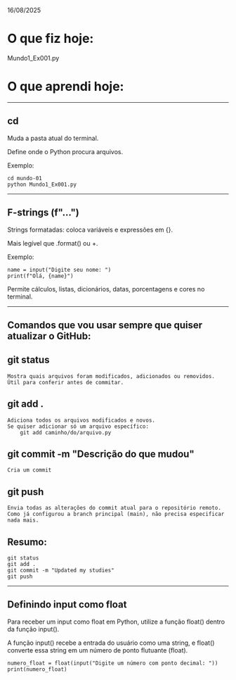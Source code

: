 16/08/2025

# O que fiz hoje:

Mundo1_Ex001.py

# O que aprendi hoje:

---

## cd

Muda a pasta atual do terminal.

Define onde o Python procura arquivos.

Exemplo:

    cd mundo-01
    python Mundo1_Ex001.py

---

## F-strings (f"...")

Strings formatadas: coloca variáveis e expressões em {}.

Mais legível que .format() ou +.

Exemplo:

    name = input("Digite seu nome: ")
    print(f"Olá, {name}")

Permite cálculos, listas, dicionários, datas, porcentagens e cores no terminal.

---

## Comandos que vou usar sempre que quiser atualizar o GitHub:

## git status
    Mostra quais arquivos foram modificados, adicionados ou removidos.
    Útil para conferir antes de commitar.

## git add .
    Adiciona todos os arquivos modificados e novos.
    Se quiser adicionar só um arquivo específico:
        git add caminho/do/arquivo.py

## git commit -m "Descrição do que mudou"
    Cria um commit

## git push
    Envia todas as alterações do commit atual para o repositório remoto.
    Como já configurou a branch principal (main), não precisa especificar nada mais.

## Resumo:
    git status
    git add .
    git commit -m "Updated my studies"
    git push

---

## Definindo input como float

Para receber um input como float em Python, utilize a função float() dentro da função input().

A função input() recebe a entrada do usuário como uma string, e float() converte essa string em um número de ponto flutuante (float). 
    
    numero_float = float(input("Digite um número com ponto decimal: "))
    print(numero_float)